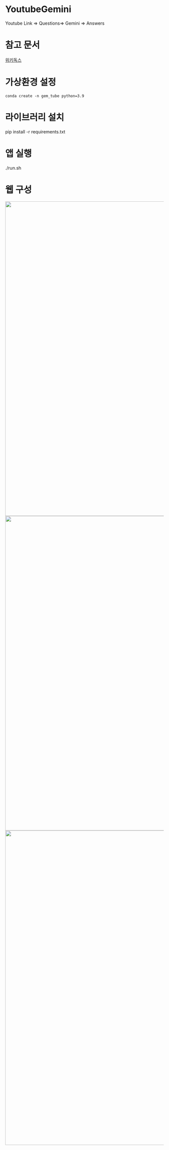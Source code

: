 # YoutubeGemini
Youtube Link =>  Questions=> Gemini =>  Answers

# 참고 문서
[위키독스](https://wikidocs.net/254713)<br>

# 가상환경 설정
```
conda create -n gem_tube python=3.9
```

# 라이브러리 설치
pip install -r requirements.txt

# 앱 실행
./run.sh

# 웹 구성
<p align="center">
  <img src="https://github.com/user-attachments/assets/7c329c53-5910-4551-892a-6294c0d7ecf6" width="1000">
  <img src="https://github.com/user-attachments/assets/3fc20c67-4e21-4ff4-a9ad-9245c3fff5e1" width="1000">
  <img src="https://github.com/user-attachments/assets/e5604b42-bb12-4306-a3c4-22a32d4fd327" width="1000">
</p>
